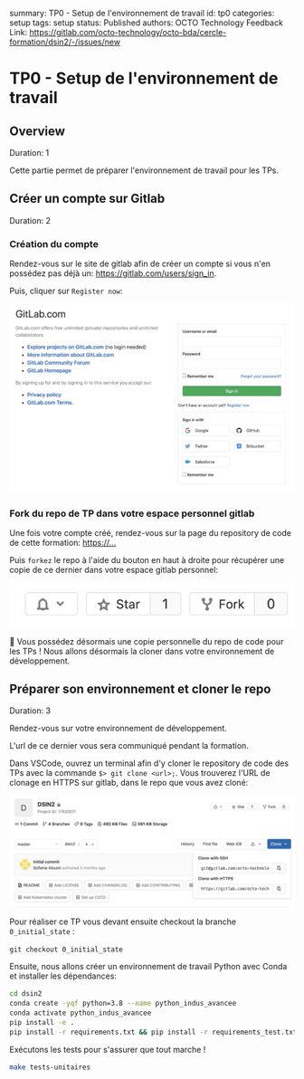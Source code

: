 summary: TP0 - Setup de l'environnement de travail
id: tp0
categories: setup
tags: setup
status: Published
authors: OCTO Technology
Feedback Link: https://gitlab.com/octo-technology/octo-bda/cercle-formation/dsin2/-/issues/new

# TP0 - Setup de l'environnement de travail

## Overview
Duration: 1

Cette partie permet de préparer l'environnement de travail pour les TPs.

## Créer un compte sur Gitlab
Duration: 2

### Création du compte

Rendez-vous sur le site de gitlab afin de créer un compte si vous n'en possédez pas déjà un: <https://gitlab.com/users/sign_in>.

Puis, cliquer sur `Register now`:

![Page de connexion à gitlab.com](./docs/tp1/gitlab-sign-in-page.png)

### Fork du repo de TP dans votre espace personnel gitlab

Une fois votre compte créé, rendez-vous sur la page du repository de code de cette formation: <https://...>

Puis `forkez` le repo à l'aide du bouton en haut à droite pour récupérer une copie de ce dernier dans votre espace gitlab personnel:

![bouton fork](docs/tp1/gitlab-fork-button.png)

🏁 Vous possédez désormais une copie personnelle du repo de code pour les TPs ! Nous allons désormais la cloner dans votre environnement de développement.

## Préparer son environnement et cloner le repo
Duration: 3

Rendez-vous sur votre environnement de développement.

L'url de ce dernier vous sera communiqué pendant la formation.

Dans VSCode, ouvrez un terminal afin d'y cloner le repository de code des TPs avec la commande `$> git clone <url>;`. Vous trouverez l'URL de clonage en HTTPS sur gitlab, dans le repo que vous avez cloné:

![bouton clonage](docs/tp1/gitlab-clone-button.png)

Pour réaliser ce TP vous devant ensuite checkout la branche `0_initial_state` :

`git checkout 0_initial_state`

Ensuite, nous allons créer un environnement de travail Python avec Conda et installer les dépendances:

```bash
cd dsin2
conda create -yqf python=3.8 --name python_indus_avancee
conda activate python_indus_avancee
pip install -e .
pip install -r requirements.txt && pip install -r requirements_test.txt
```

Exécutons les tests pour s'assurer que tout marche !

```bash
make tests-unitaires
```
